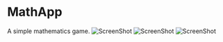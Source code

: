 MathApp
=======

A simple mathematics game. 
![ScreenShot](https://raw.github.com/JohnCit/MathApp/master/screenshots/screenshot1.PNG)
![ScreenShot](https://raw.github.com/JohnCit/MathApp/master/screenshots/screenshot2.PNG)
![ScreenShot](https://raw.github.com/JohnCit/MathApp/master/screenshots/screenshot3.PNG)

